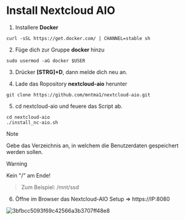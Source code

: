# Install Nextcloud AIO
 
1. Installere **Docker** 
```
curl -sSL https://get.docker.com/ | CHANNEL=stable sh
```
2. Füge dich zur Gruppe **docker** hinzu
 
```
sudo usermod -aG docker $USER
```
3. Drücker **[STRG]+D**, dann melde dich neu an.
 
4. Lade das Ropository **nextcloud-aio** herunter
 
```
git clone https://github.com/mntma1/nextcloud-aio.git
```
 
5. cd nextcloud-aio und feuere das Script ab.

```
cd nextcloud-aio
./install_nc-aio.sh
```
> [!NOTE]
> Gebe das Verzeichnis an, in welchem die Benutzerdaten gespeichert werden sollen.

> [!WARNING]
> Kein "/" am Ende!
>> Zum Beispiel: /mnt/ssd
 
6. Öffne im Browser das Nextcloud-AIO Setup => https://IP:8080

![3bfbcc5093f69c42566a3b3707ff48e8](https://github.com/user-attachments/assets/315eae5f-495d-46dd-a9f5-451b5069e270)




